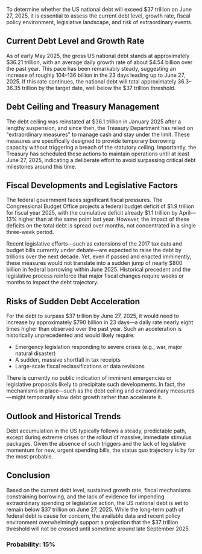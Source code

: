 To determine whether the US national debt will exceed $37 trillion on June 27, 2025, it is essential to assess the current debt level, growth rate, fiscal policy environment, legislative landscape, and risk of extraordinary events.

## Current Debt Level and Growth Rate

As of early May 2025, the gross US national debt stands at approximately $36.21 trillion, with an average daily growth rate of about $4.54 billion over the past year. This pace has been remarkably steady, suggesting an increase of roughly $104–$136 billion in the 23 days leading up to June 27, 2025. If this rate continues, the national debt will total approximately $36.3–$36.35 trillion by the target date, well below the $37 trillion threshold.

## Debt Ceiling and Treasury Management

The debt ceiling was reinstated at $36.1 trillion in January 2025 after a lengthy suspension, and since then, the Treasury Department has relied on "extraordinary measures" to manage cash and stay under the limit. These measures are specifically designed to provide temporary borrowing capacity without triggering a breach of the statutory ceiling. Importantly, the Treasury has scheduled these actions to maintain operations until at least June 27, 2025, indicating a deliberate effort to avoid surpassing critical debt milestones around this time.

## Fiscal Developments and Legislative Factors

The federal government faces significant fiscal pressures. The Congressional Budget Office projects a federal budget deficit of $1.9 trillion for fiscal year 2025, with the cumulative deficit already $1.1 trillion by April—13% higher than at the same point last year. However, the impact of these deficits on the total debt is spread over months, not concentrated in a single three-week period.

Recent legislative efforts—such as extensions of the 2017 tax cuts and budget bills currently under debate—are expected to raise the debt by trillions over the next decade. Yet, even if passed and enacted imminently, these measures would not translate into a sudden jump of nearly $800 billion in federal borrowing within June 2025. Historical precedent and the legislative process reinforce that major fiscal changes require weeks or months to impact the debt trajectory.

## Risks of Sudden Debt Acceleration

For the debt to surpass $37 trillion by June 27, 2025, it would need to increase by approximately $790 billion in 23 days—a daily rate nearly eight times higher than observed over the past year. Such an acceleration is historically unprecedented and would likely require:
- Emergency legislation responding to severe crises (e.g., war, major natural disaster)
- A sudden, massive shortfall in tax receipts
- Large-scale fiscal reclassifications or data revisions

There is currently no public indication of imminent emergencies or legislative proposals likely to precipitate such developments. In fact, the mechanisms in place—such as the debt ceiling and extraordinary measures—might temporarily slow debt growth rather than accelerate it.

## Outlook and Historical Trends

Debt accumulation in the US typically follows a steady, predictable path, except during extreme crises or the rollout of massive, immediate stimulus packages. Given the absence of such triggers and the lack of legislative momentum for new, urgent spending bills, the status quo trajectory is by far the most probable.

## Conclusion

Based on the current debt level, sustained growth rate, fiscal mechanisms constraining borrowing, and the lack of evidence for impending extraordinary spending or legislative action, the US national debt is set to remain below $37 trillion on June 27, 2025. While the long-term path of federal debt is cause for concern, the available data and recent policy environment overwhelmingly support a projection that the $37 trillion threshold will not be crossed until sometime around late September 2025.

### Probability: 15%